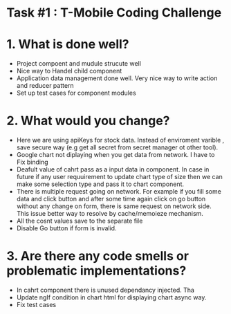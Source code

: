 # Task #1 : T-Mobile Coding Challenge

# 1. What is done well?
  - Project compoent and mudule strucute well
  - Nice way to Handel child component
  -	Application data management done well. Very nice way to write action and reducer pattern
  - Set up test cases for component modules


# 2. What would you change?
  -	 Here we are using apiKeys for stock data. Instead of enviroment varible , save secure way (e.g get all secret from secret           manager ot other tool).
  -	 Google chart not diplaying when you get data from network. I have to Fix binding
  -	  Deafult value of cahrt pass as a input data in component. In case in future if any user requuirement to update chart type of      size then we can make some selection type and pass it to chart component.
  - There is multiple request going on network. For example if you fill some data and click button  and after some time again click on
     go button without any change on form, there is same request on network side. This issue better way to resolve  by cache/memoieze mechanism.
  -   All the cosnt values save to the separate file 
  - Disable Go button if form is invalid.


# 3. Are there any code smells or problematic implementations?
  -	 In cahrt component there is unused dependancy injected. Tha
  -	 Update ngIf condition in chart html for displaying chart async way.
  -  Fix test cases